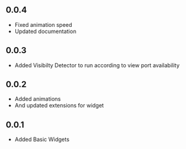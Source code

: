 ## 0.0.4

- Fixed animation speed
- Updated documentation

## 0.0.3

- Added Visibilty Detector to run according to view port availability

## 0.0.2

- Added animations
- And updated extensions for widget

## 0.0.1

- Added Basic Widgets
